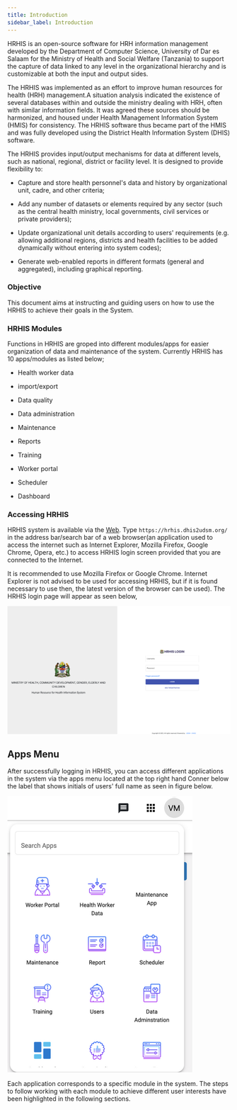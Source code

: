 ```yaml
---
title: Introduction
sidebar_label: Introduction
---
```


 HRHIS is an open-source software for HRH information management developed by the Department of Computer Science, University of Dar es Salaam for the Ministry of Health and Social Welfare (Tanzania) to support the capture of data linked to any level in the organizational hierarchy and is customizable at both the input and output sides.
  
The HRHIS was implemented as an effort to improve human resources for health (HRH) management.A situation analysis indicated the existence of several databases within and outside the ministry dealing with HRH, often with similar information fields. It was agreed these sources should be harmonized, and housed under Health Management Information System (HMIS) for consistency. The HRHIS software thus became part of the HMIS and was fully developed using the District Health Information System (DHIS) software.

The HRHIS provides input/output mechanisms for data at different levels, such as national,
regional, district or facility level. It is designed to provide flexibility to:

- Capture and store health personnel's data and history by organizational unit, cadre, and other
  criteria;

- Add any number of datasets or elements required by any sector (such as the central health
  ministry, local governments, civil services or private providers);

- Update organizational unit details according to users' requirements (e.g. allowing additional
  regions, districts and health facilities to be added dynamically without entering into system
  codes);

- Generate web-enabled reports in different formats (general and aggregated), including
  graphical reporting.

### Objective ###

This document aims at instructing and guiding  users on how to use the HRHIS to achieve their goals in the System.

### HRHIS Modules ###

Functions in HRHIS are groped into different modules/apps for easier organization of data and maintenance of the system. Currently HRHIS has 10 apps/modules as listed below;

- Health worker data

- import/export

- Data quality

- Data administration

- Maintenance

- Reports

- Training

- Worker portal

- Scheduler

- Dashboard

### **Accessing HRHIS** ###

HRHIS system is available via the [Web](https://hrhis.dhis2udsm.org/). Type `https://hrhis.dhis2udsm.org/` in the address bar/search bar of a web browser(an application used to access the internet such as Internet Explorer, Mozilla Firefox, Google Chrome, Opera, etc.) to access HRHIS login screen provided that you are connected to the Internet.

It is recommended to use Mozilla Firefox or Google Chrome. Internet Explorer is not advised to be used for accessing HRHIS, but if it is found necessary to use then, the latest version of the browser can be used). The HRHIS login page will appear as seen below,

![img alt](/images/login.png)

## Apps Menu

After successfully logging in HRHIS, you can access different applications in the system via the apps menu located at the top right hand Conner below the label that shows initials of users' full name as seen in figure below.

![img alt](/images/apps.png)

Each application corresponds to a specific module in the system. The steps to follow working with each module to achieve different user interests have been highlighted in the following sections.
